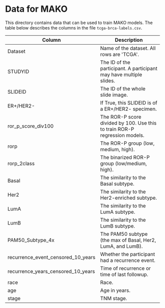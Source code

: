 # Data for MAKO

This directory contains data that can be used to train MAKO models. The table below describes the columns in the file `tcga-brca-labels.csv`.

| Column | Description |
| ------ | ----------- |
| Dataset | Name of the dataset. All rows are 'TCGA'. |
| STUDYID | The ID of the participant. A participant may have multiple slides. |
| SLIDEID | The ID of the whole slide image. |
| ER+/HER2- | If True, this SLIDEID is of a ER+/HER2- specimen. |
| ror_p_score_div100 | The ROR-P score divided by 100. Use this to train ROR-P regression models. |
| rorp | The ROR-P group (low, medium, high). |
| rorp_2class | The binarized ROR-P group (low/medium, high). |
| Basal | The similarity to the Basal subtype. |
| Her2 | The similarity to the Her2-enriched subtype. |
| LumA | The similarity to the LumA subtype. |
| LumB | The similarity to the LumB subtype. |
| PAM50_Subtype_4x | The PAM50 subtype (the max of Basal, Her2, LumA, and LumB). |
| recurrence_event_censored_10_years | Whether the participant had a recurrence event. |
| recurrence_years_censored_10_years | Time of recurrence or time of last followup. |
| race | Race. |
| age | Age in years. |
| stage | TNM stage. |
